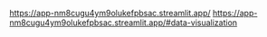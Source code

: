 https://app-nm8cugu4ym9olukefpbsac.streamlit.app/
https://app-nm8cugu4ym9olukefpbsac.streamlit.app/#data-visualization
